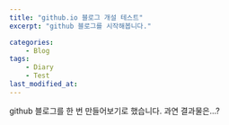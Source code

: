 ```yaml
---
title: "github.io 블로그 개설 테스트"
excerpt: "github 블로그를 시작해봅니다."

categories:
    - Blog
tags:
    - Diary
    - Test
last_modified_at: 
---
```


github 블로그를 한 번 만들어보기로 했습니다.
과연 결과물은...?